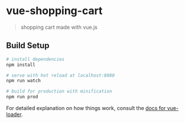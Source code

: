 # vue-shopping-cart

> shopping cart made with vue.js

## Build Setup

``` bash
# install dependencies
npm install

# serve with hot reload at localhost:8080
npm run watch

# build for production with minification
npm run prod
```

For detailed explanation on how things work, consult the [docs for vue-loader](http://vuejs.github.io/vue-loader).
